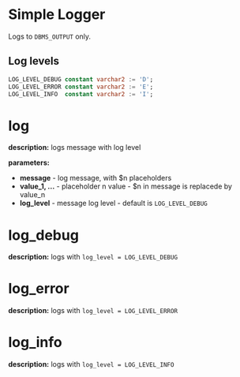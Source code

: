 # Simple Logger

Logs to `DBMS_OUTPUT` only.

## Log levels

```sql
LOG_LEVEL_DEBUG constant varchar2 := 'D';
LOG_LEVEL_ERROR constant varchar2 := 'E';
LOG_LEVEL_INFO  constant varchar2 := 'I';
```

# log

**description:** logs message with log level

**parameters:**

- **message** - log message, with $n placeholders
- **value_1, ...** - placeholder n value - $n in message is replacede by value_n
- **log_level** - message log level - default is `LOG_LEVEL_DEBUG`

# log_debug

**description:** logs with `log_level = LOG_LEVEL_DEBUG`

# log_error

**description:** logs with `log_level = LOG_LEVEL_ERROR`

# log_info

**description:** logs with `log_level = LOG_LEVEL_INFO`
